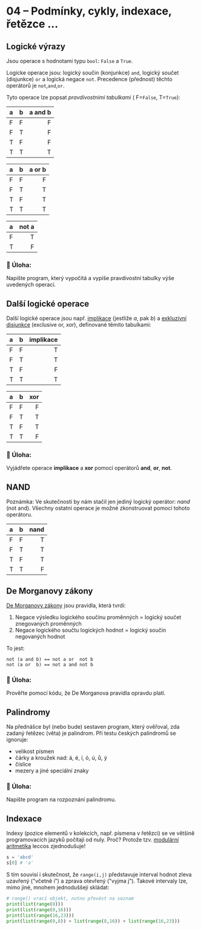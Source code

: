 # 04 – Podmínky, cykly, indexace, řetězce ...

## Logické výrazy

Jsou operace s hodnotami typu `bool`: `False` a `True`.

Logicke operace jsou: logický součin (konjunkce) `and`, logický součet (disjunkce) `or` a logická negace `not`. Precedence (přednost) těchto operátorů je `not`,`and`,`or`.

Tyto operace lze popsat _pravdivostními tabulkami_ ( F=`False`, T=`True`):

| a   | b   | a and b |
| :-- | :-- | ------: |
| F   | F   |       F |
| F   | T   |       F |
| T   | F   |       F |
| T   | T   |       T |

| a   | b   | a or b |
| :-- | :-- | -----: |
| F   | F   |      F |
| F   | T   |      T |
| T   | F   |      T |
| T   | T   |      T |

| a   | not a |
| :-- | ----: |
| F   |     T |
| T   |     F |

### 📱 Úloha:

Napište program, který vypočítá a vypíše pravdivostní tabulky výše uvedených operací.

## Další logické operace

Další logické operace jsou např. [implikace](https://cs.wikipedia.org/wiki/Implikace) (jestliže _a_, pak _b_) a [exkluzivní disjunkce](https://cs.wikipedia.org/wiki/Exkluzivn%C3%AD_disjunkce) (exclusive or, _xor_), definované těmito tabulkami:

| a   | b   | implikace |
| :-- | :-- | --------: |
| F   | F   |         T |
| F   | T   |         T |
| T   | F   |         F |
| T   | T   |         T |

| a   | b   | xor |
| :-- | :-- | --: |
| F   | F   |   F |
| F   | T   |   T |
| T   | F   |   T |
| T   | T   |   F |

### 📱 Úloha:

Vyjádřete operace **implikace** a **xor** pomocí operátorů **and**, **or**, **not**.

## NAND

Poznámka: Ve skutečnosti by nám stačil jen jediný logický operátor: _nand_ (not and). Všechny ostatní operace je možné zkonstruovat pomocí tohoto operátoru.

| a   | b   | nand |
| :-- | :-- | ---: |
| F   | F   |    T |
| F   | T   |    T |
| T   | F   |    T |
| T   | T   |    F |

## De Morganovy zákony

[De Morganovy zákony](https://cs.wikipedia.org/wiki/De_Morganovy_z%C3%A1kony) jsou pravidla, která tvrdí:

1. Negace výsledku logického součinu proměnných = logický součet znegovaných proměnných
1. Negace logického součtu logických hodnot = logický součin negovaných hodnot

To jest:

```
not (a and b) == not a or  not b
not (a or  b) == not a and not b
```

### 📱 Úloha:

Prověřte pomocí kódu, že De Morganova pravidla opravdu platí.

## Palindromy

Na přednášce byl (nebo bude) sestaven program, který ověřoval, zda zadaný řetězec (věta) je palindrom. Při testu českých palindromů se ignoruje:

- velikost písmen
- čárky a kroužek nad: á, é, í, ó, ú, ů, ý
- číslice
- mezery a jiné speciální znaky

### 📱 Úloha:

Napište program na rozpoznání palindromu.

## Indexace

Indexy (pozice elementů v kolekcích, např. písmena v řetězci) se ve většině programovacích jazyků počítají od nuly. Proč? Protože tzv. [modulární aritmetika](https://cs.wikipedia.org/wiki/Modul%C3%A1rn%C3%AD_aritmetika) leccos zjednodušuje!

```python
s = 'abcd'
s[0] # 'a'
```

S tím souvisí i skutečnost, že `range(i,j)` představuje interval hodnot zleva uzavřený ("včetně i") a zprava otevřený ("vyjma j"). Takové intervaly lze, mimo jiné, mnohem jednoduššeji skládat:

```python
# range() vrací objekt, nutno převést na seznam
print(list(range(8)))
print(list(range(8,16)))
print(list(range(16,23)))
print(list(range(0,8)) + list(range(8,16)) + list(range(16,23)))
```
